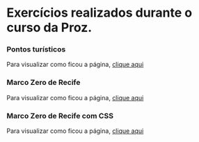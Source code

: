 # Exercícios realizados durante o curso da Proz.

### Pontos turísticos 
Para visualizar como ficou a página, [clique aqui](https://mirraelly.github.io/exercicios-proz/pontos-turisticos-europa)

### Marco Zero de Recife
Para visualizar como ficou a página, [clique aqui](https://mirraelly.github.io/exercicios-proz/recife-marco-zero)

### Marco Zero de Recife com CSS
Para visualizar como ficou a página, [clique aqui](https://mirraelly.github.io/exercicios-proz/recife-marco-zero_com%20css/)
